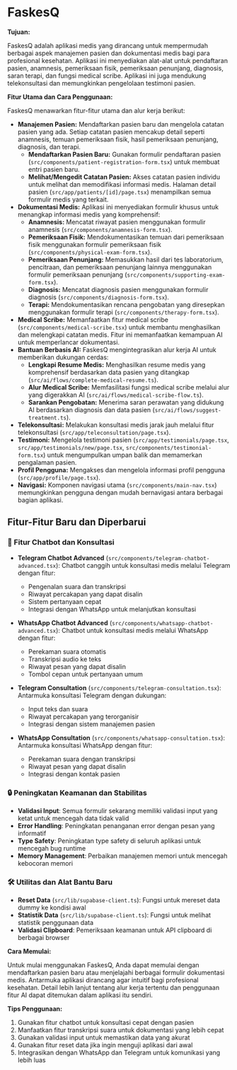 # FaskesQ

**Tujuan:**

FaskesQ adalah aplikasi medis yang dirancang untuk mempermudah berbagai aspek manajemen pasien dan dokumentasi medis bagi para profesional kesehatan. Aplikasi ini menyediakan alat-alat untuk pendaftaran pasien, anamnesis, pemeriksaan fisik, pemeriksaan penunjang, diagnosis, saran terapi, dan fungsi medical scribe. Aplikasi ini juga mendukung telekonsultasi dan memungkinkan pengelolaan testimoni pasien.

**Fitur Utama dan Cara Penggunaan:**

FaskesQ menawarkan fitur-fitur utama dan alur kerja berikut:

* **Manajemen Pasien:** Mendaftarkan pasien baru dan mengelola catatan pasien yang ada. Setiap catatan pasien mencakup detail seperti anamnesis, temuan pemeriksaan fisik, hasil pemeriksaan penunjang, diagnosis, dan terapi.
    * **Mendaftarkan Pasien Baru:** Gunakan formulir pendaftaran pasien (`src/components/patient-registration-form.tsx`) untuk membuat entri pasien baru.
    * **Melihat/Mengedit Catatan Pasien:** Akses catatan pasien individu untuk melihat dan memodifikasi informasi medis. Halaman detail pasien (`src/app/patients/[id]/page.tsx`) menampilkan semua formulir medis yang terkait.
* **Dokumentasi Medis:** Aplikasi ini menyediakan formulir khusus untuk menangkap informasi medis yang komprehensif:
    * **Anamnesis:** Mencatat riwayat pasien menggunakan formulir anamnesis (`src/components/anamnesis-form.tsx`).
    * **Pemeriksaan Fisik:** Mendokumentasikan temuan dari pemeriksaan fisik menggunakan formulir pemeriksaan fisik (`src/components/physical-exam-form.tsx`).
    * **Pemeriksaan Penunjang:** Memasukkan hasil dari tes laboratorium, pencitraan, dan pemeriksaan penunjang lainnya menggunakan formulir pemeriksaan penunjang (`src/components/supporting-exam-form.tsx`).
    * **Diagnosis:** Mencatat diagnosis pasien menggunakan formulir diagnosis (`src/components/diagnosis-form.tsx`).
    * **Terapi:** Mendokumentasikan rencana pengobatan yang diresepkan menggunakan formulir terapi (`src/components/therapy-form.tsx`).
* **Medical Scribe:** Memanfaatkan fitur medical scribe (`src/components/medical-scribe.tsx`) untuk membantu menghasilkan dan melengkapi catatan medis. Fitur ini memanfaatkan kemampuan AI untuk memperlancar dokumentasi.
* **Bantuan Berbasis AI:** FaskesQ mengintegrasikan alur kerja AI untuk memberikan dukungan cerdas:
    * **Lengkapi Resume Medis:** Menghasilkan resume medis yang komprehensif berdasarkan data pasien yang ditangkap (`src/ai/flows/complete-medical-resume.ts`).
    * **Alur Medical Scribe:** Memfasilitasi fungsi medical scribe melalui alur yang digerakkan AI (`src/ai/flows/medical-scribe-flow.ts`).
    * **Sarankan Pengobatan:** Menerima saran perawatan yang didukung AI berdasarkan diagnosis dan data pasien (`src/ai/flows/suggest-treatment.ts`).
* **Telekonsultasi:** Melakukan konsultasi medis jarak jauh melalui fitur telekonsultasi (`src/app/teleconsultation/page.tsx`).
* **Testimoni:** Mengelola testimoni pasien (`src/app/testimonials/page.tsx`, `src/app/testimonials/new/page.tsx`, `src/components/testimonial-form.tsx`) untuk mengumpulkan umpan balik dan memamerkan pengalaman pasien.
* **Profil Pengguna:** Mengakses dan mengelola informasi profil pengguna (`src/app/profile/page.tsx`).
* **Navigasi:** Komponen navigasi utama (`src/components/main-nav.tsx`) memungkinkan pengguna dengan mudah bernavigasi antara berbagai bagian aplikasi.

## Fitur-Fitur Baru dan Diperbarui

### 💬 Fitur Chatbot dan Konsultasi
* **Telegram Chatbot Advanced** (`src/components/telegram-chatbot-advanced.tsx`): Chatbot canggih untuk konsultasi medis melalui Telegram dengan fitur:
  - Pengenalan suara dan transkripsi
  - Riwayat percakapan yang dapat disalin
  - Sistem pertanyaan cepat
  - Integrasi dengan WhatsApp untuk melanjutkan konsultasi

* **WhatsApp Chatbot Advanced** (`src/components/whatsapp-chatbot-advanced.tsx`): Chatbot untuk konsultasi medis melalui WhatsApp dengan fitur:
  - Perekaman suara otomatis
  - Transkripsi audio ke teks
  - Riwayat pesan yang dapat disalin
  - Tombol cepan untuk pertanyaan umum

* **Telegram Consultation** (`src/components/telegram-consultation.tsx`): Antarmuka konsultasi Telegram dengan dukungan:
  - Input teks dan suara
  - Riwayat percakapan yang terorganisir
  - Integrasi dengan sistem manajemen pasien

* **WhatsApp Consultation** (`src/components/whatsapp-consultation.tsx`): Antarmuka konsultasi WhatsApp dengan fitur:
  - Perekaman suara dengan transkripsi
  - Riwayat pesan yang dapat disalin
  - Integrasi dengan kontak pasien

### 🔒 Peningkatan Keamanan dan Stabilitas
* **Validasi Input**: Semua formulir sekarang memiliki validasi input yang ketat untuk mencegah data tidak valid
* **Error Handling**: Peningkatan penanganan error dengan pesan yang informatif
* **Type Safety**: Peningkatan type safety di seluruh aplikasi untuk mencegah bug runtime
* **Memory Management**: Perbaikan manajemen memori untuk mencegah kebocoran memori

### 🛠️ Utilitas dan Alat Bantu Baru
* **Reset Data** (`src/lib/supabase-client.ts`): Fungsi untuk mereset data dummy ke kondisi awal
* **Statistik Data** (`src/lib/supabase-client.ts`): Fungsi untuk melihat statistik penggunaan data
* **Validasi Clipboard**: Pemeriksaan keamanan untuk API clipboard di berbagai browser

**Cara Memulai:**

Untuk mulai menggunakan FaskesQ, Anda dapat memulai dengan mendaftarkan pasien baru atau menjelajahi berbagai formulir dokumentasi medis. Antarmuka aplikasi dirancang agar intuitif bagi profesional kesehatan. Detail lebih lanjut tentang alur kerja tertentu dan penggunaan fitur AI dapat ditemukan dalam aplikasi itu sendiri.

**Tips Penggunaan:**
1. Gunakan fitur chatbot untuk konsultasi cepat dengan pasien
2. Manfaatkan fitur transkripsi suara untuk dokumentasi yang lebih cepat
3. Gunakan validasi input untuk memastikan data yang akurat
4. Gunakan fitur reset data jika ingin menguji aplikasi dari awal
5. Integrasikan dengan WhatsApp dan Telegram untuk komunikasi yang lebih luas